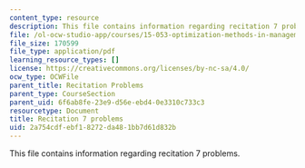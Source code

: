 ```yaml
---
content_type: resource
description: This file contains information regarding recitation 7 problems.
file: /ol-ocw-studio-app/courses/15-053-optimization-methods-in-management-science-spring-2013/2a754cdfebf18272da481bb7d61d832b_MIT15_053S13_rec07.pdf
file_size: 170599
file_type: application/pdf
learning_resource_types: []
license: https://creativecommons.org/licenses/by-nc-sa/4.0/
ocw_type: OCWFile
parent_title: Recitation Problems
parent_type: CourseSection
parent_uid: 6f6ab8fe-23e9-d56e-ebd4-0e3310c733c3
resourcetype: Document
title: Recitation 7 problems
uid: 2a754cdf-ebf1-8272-da48-1bb7d61d832b
---
```

This file contains information regarding recitation 7 problems.